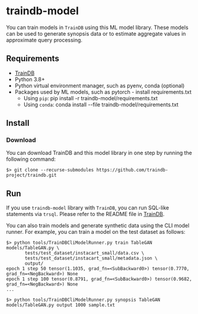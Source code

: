 # traindb-model
You can train models in ```TrainDB``` using this ML model library.
These models can be used to generate synopsis data or to estimate aggregate values in approximate query processing.

## Requirements

* [TrainDB](https://github.com/traindb-project/traindb)
* Python 3.8+
* Python virtual environment manager, such as pyenv, conda (optional)
* Packages used by ML models, such as pytorch - install requirements.txt
  * Using ```pip```: pip install -r traindb-model/requirements.txt
  * Using ```conda```: conda install --file traindb-model/requirements.txt

## Install

### Download

You can download TrainDB and this model library in one step by running the following command:
```
$> git clone --recurse-submodules https://github.com/traindb-project/traindb.git
```

## Run

If you use ```traindb-model``` library with ```TrainDB```, you can run SQL-like statements via ```trsql```.
Please refer to the README file in [TrainDB](https://github.com/traindb-project/traindb).

You can also train models and generate synthetic data using the CLI model runner.
For example, you can train a model on the test dataset as follows:
```
$> python tools/TrainDBCliModelRunner.py train TableGAN models/TableGAN.py \
       tests/test_dataset/instacart_small/data.csv \
       tests/test_dataset/instacart_small/metadata.json \
       output/
epoch 1 step 50 tensor(1.1035, grad_fn=<SubBackward0>) tensor(0.7770, grad_fn=<NegBackward>) None
epoch 1 step 100 tensor(0.8791, grad_fn=<SubBackward0>) tensor(0.9682, grad_fn=<NegBackward>) None
...

$> python tools/TrainDBCliModelRunner.py synopsis TableGAN models/TableGAN.py output 1000 sample.txt
```
